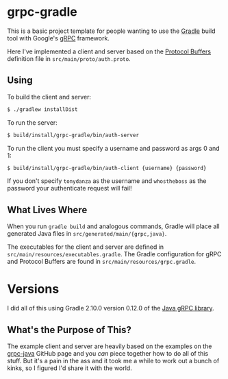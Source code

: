 # grpc-gradle

This is a basic project template for people wanting to use the
[Gradle](http://gradle.org/) build tool with Google's
[gRPC](http://www.grpc.io/) framework.

Here I've implemented a client and server based on the [Protocol
Buffers](https://developers.google.com/protocol-buffers/) definition file in
`src/main/proto/auth.proto`.

## Using

To build the client and server:

```bash
$ ./gradlew installDist
```

To run the server:

```bash
$ build/install/grpc-gradle/bin/auth-server
```

To run the client you must specify a username and password as args 0 and 1:

```bash
$ build/install/grpc-gradle/bin/auth-client {username} {password}
```

If you don't specify `tonydanza` as the username and `whostheboss` as the
password your authenticate request will fail!

## What Lives Where

When you run `gradle build` and analogous commands, Gradle will place all
generated Java files in `src/generated/main/{grpc,java}`.

The executables for the client and server are defined in
`src/main/resources/executables.gradle`. The Gradle configuration for gRPC and
Protocol Buffers are found in `src/main/resources/grpc.gradle`.

# Versions

I did all of this using Gradle 2.10.0 version 0.12.0 of the [Java gRPC
library](http://search.maven.org/#artifactdetails%7Cio.grpc%7Cgrpc-all%7C0.13.0%7Cjar).

## What's the Purpose of This?

The example client and server are heavily based on the examples on the
[grpc-java](https://github.com/grpc/grpc-java) GitHub page and you *can* piece
together how to do all of this stuff. But it's a pain in the ass and it took me
a while to work out a bunch of kinks, so I figured I'd share it with the world.
